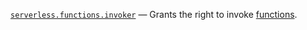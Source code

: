 [`serverless.functions.invoker`](../../../../iam/concepts/access-control/roles.md#serverless-functions-invoker) — Grants the right to invoke [functions](../../../../functions/concepts/function.md).

